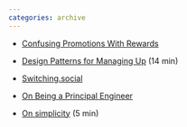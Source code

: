 ```yaml
---
categories: archive
---
```


- [Confusing Promotions With Rewards](https://imwrightshardcode.com/2019/02/confusing-promotions-with-rewards/ "https://imwrightshardcode.com/2019/02/confusing-promotions-with-rewards/")

- [Design Patterns for Managing Up](https://queue.acm.org/detail.cfm?id=3308563 "https://queue.acm.org/detail.cfm?id=3308563") (14 min)

- [Switching.social](https://switching.social/ "https://switching.social/")

- [On Being a Principal Engineer](https://blog.dbsmasher.com/2019/01/28/on-being-a-principal-engineer.html "https://blog.dbsmasher.com/2019/01/28/on-being-a-principal-engineer.html")

- [On simplicity](https://mxb.at/blog/on-simplicity/ "https://mxb.at/blog/on-simplicity/") (5 min)
